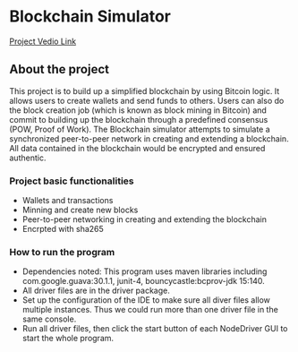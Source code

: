 # Blockchain Simulator
[Project Vedio Link](https://youtu.be/OfLOyJZbZDY)
<br />


## About the project
This project is to build up a simplified blockchain by using Bitcoin logic. 
It allows users to create wallets and send funds to others. 
Users can also do the block creation job (which is known as block mining in Bitcoin) and commit to building up the blockchain through a predefined consensus (POW, Proof of Work). 
The Blockchain simulator attempts to simulate a synchronized peer-to-peer network in creating and extending a blockchain. 
All data contained in the blockchain would be encrypted and ensured authentic.

### Project basic functionalities
- Wallets and transactions
- Minning and create new blocks
- Peer-to-peer networking in creating and extending the blockchain
- Encrpted with sha265


### How to run the program

- Dependencies noted: This program uses maven libraries including com.google.guava:30.1.1, junit-4, bouncycastle:bcprov-jdk 15:140.
- All driver files are in the driver package.
- Set up the configuration of the IDE to make sure all diver files allow multiple instances. Thus we could run more than one driver file in the same console.
- Run all driver files, then click the start button of each NodeDriver GUI to start the whole program.
